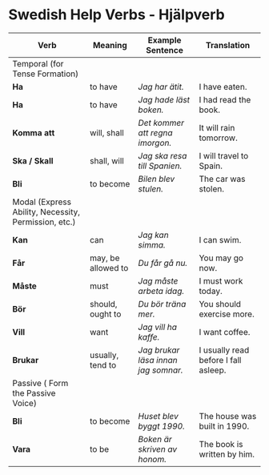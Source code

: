 # Swedish Help Verbs - Hjälpverb

| Verb                                                 | Meaning            | Example Sentence                    | Translation                          |
| ---------------------------------------------------- | ------------------ | ----------------------------------- | ------------------------------------ |
| Temporal (for Tense Formation)                       |                    |                                     |                                      |
| **Ha**                                               | to have            | _Jag har ätit._                     | I have eaten.                        |
| **Ha**                                               | to have            | _Jag hade läst boken._              | I had read the book.                 |
| **Komma att**                                        | will, shall        | _Det kommer att regna imorgon._     | It will rain tomorrow.               |
| **Ska / Skall**                                      | shall, will        | _Jag ska resa till Spanien._        | I will travel to Spain.              |
| **Bli**                                              | to become          | _Bilen blev stulen._                | The car was stolen.                  |
| Modal (Express Ability, Necessity, Permission, etc.) |                    |                                     |                                      |
| **Kan**                                              | can                | _Jag kan simma._                    | I can swim.                          |
| **Får**                                              | may, be allowed to | _Du får gå nu._                     | You may go now.                      |
| **Måste**                                            | must               | _Jag måste arbeta idag._            | I must work today.                   |
| **Bör**                                              | should, ought to   | _Du bör träna mer._                 | You should exercise more.            |
| **Vill**                                             | want               | _Jag vill ha kaffe._                | I want coffee.                       |
| **Brukar**                                           | usually, tend to   | _Jag brukar läsa innan jag somnar._ | I usually read before I fall asleep. |
| Passive ( Form the Passive Voice)                    |                    |                                     |                                      |
| **Bli**                                              | to become          | _Huset blev byggt 1990._            | The house was built in 1990.         |
| **Vara**                                             | to be              | _Boken är skriven av honom._        | The book is written by him.          |
